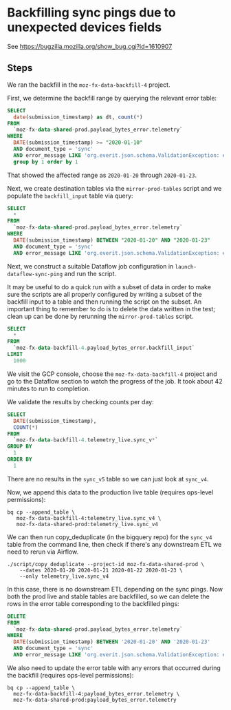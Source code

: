 # Backfilling sync pings due to unexpected devices fields

See https://bugzilla.mozilla.org/show_bug.cgi?id=1610907

## Steps

We ran the backfill in the `moz-fx-data-backfill-4` project. 

First, we determine the backfill range by querying the relevant error table:

```sql
SELECT
  date(submission_timestamp) as dt, count(*)
FROM
  `moz-fx-data-shared-prod.payload_bytes_error.telemetry`
WHERE
  DATE(submission_timestamp) >= "2020-01-10"
  AND document_type = 'sync'
  AND error_message LIKE 'org.everit.json.schema.ValidationException: #/payload/devices/%: extraneous key % is not permitted'
  group by 1 order by 1
```

That showed the affected range as `2020-01-20` through `2020-01-23`.

Next, we create destination tables via the `mirror-prod-tables` script and
we populate the `backfill_input` table via query:

```sql
SELECT
  *
FROM
  `moz-fx-data-shared-prod.payload_bytes_error.telemetry`
WHERE
  DATE(submission_timestamp) BETWEEN "2020-01-20" AND "2020-01-23"
  AND document_type = 'sync'
  AND error_message LIKE 'org.everit.json.schema.ValidationException: #/payload/devices/%: extraneous key % is not permitted'
```

Next, we construct a suitable Dataflow job configuration in
`launch-dataflow-sync-ping` and run the script.

It may be useful to do a quick run with a subset of data in order to make
sure the scripts are all properly configured by writing a subset of the backfill
input to a table and then running the script on the subset.  An important thing to 
remember to do is to delete the data written in the test; clean up can be done
by rerunning the `mirror-prod-tables` script.

```sql
SELECT
  *
FROM
  `moz-fx-data-backfill-4.payload_bytes_error.backfill_input`
LIMIT
  1000
```

We visit the GCP console, choose the `moz-fx-data-backfill-4` project
and go to the Dataflow section to watch the progress of the job.
It took about 42 minutes to run to completion.

We validate the results by checking counts per day:

```sql
SELECT
  DATE(submission_timestamp),
  COUNT(*)
FROM
  `moz-fx-data-backfill-4.telemetry_live.sync_v*`
GROUP BY
  1
ORDER BY
  1
```

There are no results in the `sync_v5` table so we can just look at `sync_v4`.

Now, we append this data to the production live table
(requires ops-level permissions):

```
bq cp --append_table \
   moz-fx-data-backfill-4:telemetry_live.sync_v4 \
   moz-fx-data-shared-prod:telemetry_live.sync_v4
```
 
We can then run copy_deduplicate (in the bigquery repo)
for the `sync_v4` table from the command line, then check if
there's any downstream ETL we need to rerun via Airflow.

```
./script/copy_deduplicate --project-id moz-fx-data-shared-prod \
    --dates 2020-01-20 2020-01-21 2020-01-22 2020-01-23 \
    --only telemetry_live.sync_v4
```

In this case, there is no downstream ETL depending on the sync pings.
Now both the prod live and stable tables are backfilled, so we can delete
the rows in the error table corresponding to the backfilled pings:

```sql
DELETE
FROM
  `moz-fx-data-shared-prod.payload_bytes_error.telemetry`
WHERE
  DATE(submission_timestamp) BETWEEN '2020-01-20' AND '2020-01-23'
  AND document_type = 'sync'
  AND error_message LIKE 'org.everit.json.schema.ValidationException: #/payload/devices/%: extraneous key % is not permitted'
```

We also need to update the error table with any errors that occurred during
the backfill (requires ops-level permissions):

```
bq cp --append_table \
  moz-fx-data-backfill-4:payload_bytes_error.telemetry \
  moz-fx-data-shared-prod:payload_bytes_error.telemetry
```
